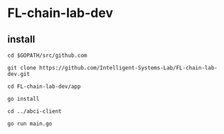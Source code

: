 # FL-chain-lab-dev

## install

```bash=
cd $GOPATH/src/github.com

git clone https://github.com/Intelligent-Systems-Lab/FL-chain-lab-dev.git

cd FL-chain-lab-dev/app

go install

cd ../abci-client

go run main.go
```
